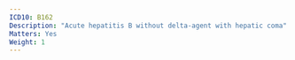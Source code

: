 ```yaml
---
ICD10: B162
Description: "Acute hepatitis B without delta-agent with hepatic coma"
Matters: Yes
Weight: 1
---
```


